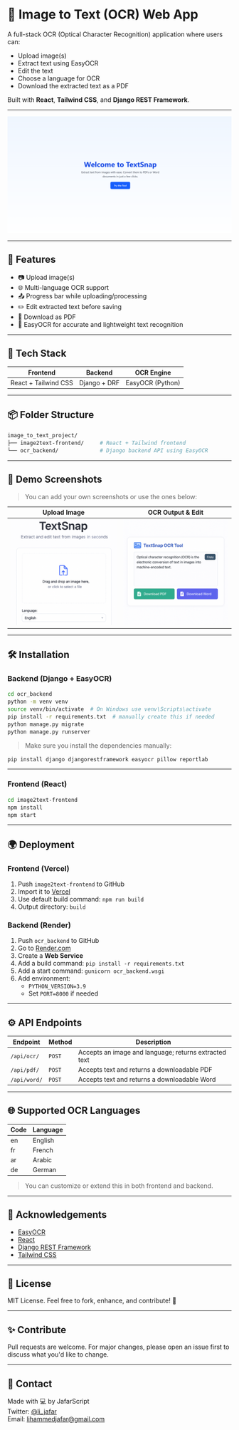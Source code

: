 # 🧠 Image to Text (OCR) Web App

A full-stack OCR (Optical Character Recognition) application where users can:

- Upload image(s)
- Extract text using EasyOCR
- Edit the text
- Choose a language for OCR
- Download the extracted text as a PDF

Built with **React**, **Tailwind CSS**, and **Django REST Framework**.

---

![Hero Screenshot](./image2text-frontend/public/ocr-hero.png)

---

## 🚀 Features

- 📷 Upload image(s)
- 🌐 Multi-language OCR support
- 📤 Progress bar while uploading/processing
- ✏️ Edit extracted text before saving
- 📄 Download as PDF
- 💬 EasyOCR for accurate and lightweight text recognition

---

## 🧰 Tech Stack

| Frontend        | Backend       | OCR Engine   |
|----------------|---------------|--------------|
| React + Tailwind CSS | Django + DRF | EasyOCR (Python) |

---

## 📦 Folder Structure

```bash
image_to_text_project/
├── image2text-frontend/     # React + Tailwind frontend
└── ocr_backend/             # Django backend API using EasyOCR
```

---

## 📸 Demo Screenshots

> You can add your own screenshots or use the ones below:

| Upload Image | OCR Output & Edit |
|--------------|-------------------|
| ![upload](./image2text-frontend/public/upload.png) | ![edit](./image2text-frontend/public/edit-text.png) |

---

## 🛠️ Installation

### Backend (Django + EasyOCR)

```bash
cd ocr_backend
python -m venv venv
source venv/bin/activate  # On Windows use venv\Scripts\activate
pip install -r requirements.txt  # manually create this if needed
python manage.py migrate
python manage.py runserver
```

> Make sure you install the dependencies manually:
```bash
pip install django djangorestframework easyocr pillow reportlab
```

---

### Frontend (React)

```bash
cd image2text-frontend
npm install
npm start
```

---

## 🌍 Deployment

### Frontend (Vercel)

1. Push `image2text-frontend` to GitHub
2. Import it to [Vercel](https://vercel.com)
3. Use default build command: `npm run build`
4. Output directory: `build`

### Backend (Render)

1. Push `ocr_backend` to GitHub
2. Go to [Render.com](https://render.com)
3. Create a **Web Service**
4. Add a build command: `pip install -r requirements.txt`
5. Add a start command: `gunicorn ocr_backend.wsgi`
6. Add environment:
   - `PYTHON_VERSION=3.9`
   - Set `PORT=8000` if needed

---

## ⚙️ API Endpoints

| Endpoint | Method | Description |
|----------|--------|-------------|
| `/api/ocr/` | `POST` | Accepts an image and language; returns extracted text |
| `/api/pdf/` | `POST` | Accepts text and returns a downloadable PDF |
| `/api/word/` | `POST` | Accepts text and returns a downloadable Word |

---

## 🌐 Supported OCR Languages

| Code | Language |
|------|----------|
| en   | English  |
| fr   | French   |
| ar   | Arabic   |
| de   | German   |
> You can customize or extend this in both frontend and backend.

---

## 🙌 Acknowledgements

- [EasyOCR](https://github.com/JaidedAI/EasyOCR)
- [React](https://reactjs.org)
- [Django REST Framework](https://www.django-rest-framework.org)
- [Tailwind CSS](https://tailwindcss.com)

---

## 📜 License

MIT License. Feel free to fork, enhance, and contribute! 💖

---

## ✨ Contribute

Pull requests are welcome. For major changes, please open an issue first to discuss what you'd like to change.

---

## 📩 Contact

Made with 💻 by JafarScript  
Twitter: [@li_jafar](https://twitter.com/yourhandle)  
Email: lihammedjafar@gmail.com

```